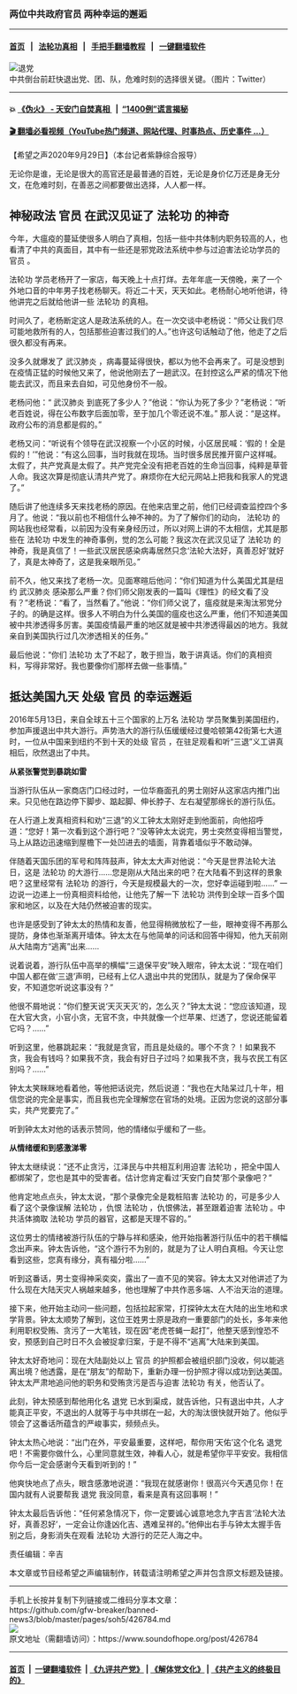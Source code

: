 ### 两位中共政府官员 两种幸运的邂逅
------------------------

#### [首页](https://github.com/gfw-breaker/banned-news3/blob/master/README.md) &nbsp;&nbsp;|&nbsp;&nbsp; [法轮功真相](https://github.com/begood0513/basic/blob/master/README.md)  &nbsp;&nbsp;|&nbsp;&nbsp; [手把手翻墙教程](https://github.com/gfw-breaker/guides/wiki)  &nbsp;&nbsp;|&nbsp;&nbsp; [一键翻墙软件](https://github.com/gfw-breaker/nogfw/blob/master/README.md)  



<div><img alt="退党" src="https://img.soundofhope.org/2020-09/20080615012755210-1601348364756.jpg"/>
<br/><figcaption class="caption">
 中共倒台前赶快退出党、团、队，危难时刻的选择很关键。（图片：Twitter）
</figcaption></div><hr/>

#### 💥 [《伪火》 - 天安门自焚真相 ](http://158.247.195.190:10000/videos/blog/weihuo.html)&nbsp; |&nbsp; [“1400例”谎言揭秘  ](http://158.247.195.190:10000/videos/blog/jiexi1400.html)

#### [ 🎬  翻墙必看视频（YouTube热门频道、网站代理、时事热点、历史事件 ...）](https://github.com/gfw-breaker/links/blob/master/banned.md)

<div><div class="Content__Wrapper sc-1bvya0-0 grZQxZ">
 <p class="meta-top">
  <span class="meta">
   【希望之声2020年9月29日】（本台记者紫静综合报导）
  </span>
 </p>
 <p align="left" style="text-align:left">
  无论你是谁，无论是很大的高官还是最普通的百姓，无论是身价亿万还是身无分文，在危难时刻，在善恶之间都要做出选择，人人都一样。
 </p>
 <h2>
  <strong>
   神秘政法
   <ok href="/term/3988">
    官员
   </ok>
   在武汉见证了
   <ok href="/term/968">
    法轮功
   </ok>
   的神奇
  </strong>
 </h2>
 <p>
  今年，大瘟疫的蔓延使很多人明白了真相，包括一些中共体制内职务较高的人，也看清了中共的真面目，其中有一些还是邪党政法系统中参与过迫害法论功学员的
  <ok href="/term/3988">
   官员
  </ok>
  。
 </p>
 <div class="AD_Embed__Wrap-sc-1xslmin-0 igMuqX module desktop">
  <div>
  </div>
 </div>
 <p>
  <ok href="/term/968">
   法轮功
  </ok>
  学员老杨开了一家店，每天晚上十点打烊。去年年底一天傍晚，来了一个外地口音的中年男子找老杨聊天。将近二十天，天天如此。老杨耐心地听他讲，待他讲完之后就给他讲一些
  <ok href="/term/968">
   法轮功
  </ok>
  的真相。
 </p>
 <p>
  时间久了，老杨断定这人是政法系统的人。在一次交谈中老杨说：“师父让我们尽可能地救所有的人，包括那些迫害过我们的人。”也许这句话触动了他，他走了之后很久都没有再来。
 </p>
 <p>
  没多久就爆发了
  <ok href="/term/212667">
   武汉肺炎
  </ok>
  ，病毒蔓延得很快，都以为他不会再来了。可是没想到在疫情正猛的时候他又来了，他说他刚去了一趟武汉。在封控这么严紧的情况下他能去武汉，而且来去自如，可见他身份不一般。
 </p>
 <p>
  老杨问他：“
  <ok href="/term/212667">
   武汉肺炎
  </ok>
  到底死了多少人？”他说：“你认为死了多少？”老杨说：“听老百姓说，得在公布数字后面加零，至于加几个零还说不准。” 那人说：“是这样。政府公布的消息都是假的。”
 </p>
 <p>
  老杨又问：“听说有个领导在武汉视察一个小区的时候，小区居民喊：‘假的！全是假的！’”他说：“有这么回事，当时我就在现场。当时很多居民推开窗户这样喊。太假了，共产党真是太假了。共产党完全没有把老百姓的生命当回事，纯粹是草菅人命。我这次算是彻底认清共产党了。麻烦你在大纪元网站上把我和我家人的党退了。”
 </p>
 <p>
  随后讲了他连续多天来找老杨的原因。在他来店里之前，他们已经调查监控四个多月了。他说：“我以前也不相信什么神不神的。为了了解你们的动向，
  <ok href="/term/968">
   法轮功
  </ok>
  的网站我也经常看，以前因为没有亲身经历过，所以对网上讲的不太相信，尤其是那些在
  <ok href="/term/968">
   法轮功
  </ok>
  中发生的神奇事例，觉的怎么可能？我这次在武汉见证了
  <ok href="/term/968">
   法轮功
  </ok>
  的神奇，我是真信了！一些武汉居民感染病毒居然只念‘法轮大法好，真善忍好’就好了，真是太神奇了，这是我亲眼所见。”
 </p>
 <p>
  前不久，他又来找了老杨一次。见面寒暄后他问：“你们知道为什么美国尤其是纽约
  <ok href="/term/212667">
   武汉肺炎
  </ok>
  感染那么严重？你们师父刚发表的一篇叫《理性》的经文看了没有？”老杨说：“看了，当然看了。”他说：“你们师父说了，瘟疫就是来淘汰邪党分子的。的确是这样。很多人不明白为什么美国的瘟疫也这么严重，他们不知道美国被中共渗透得多厉害。美国疫情最严重的地区就是被中共渗透得最凶的地方。我就亲自到美国执行过几次渗透相关的任务。”
 </p>
 <p>
  最后他说：“你们
  <ok href="/term/968">
   法轮功
  </ok>
  太了不起了，敢于担当，敢于讲真话。你们的真相资料，写得非常好。我也要像你们那样去做一些事情。”
 </p>
 <h2>
  <strong>
   抵达美国九天 处级
   <ok href="/term/3988">
    官员
   </ok>
   的幸运邂逅
  </strong>
 </h2>
 <p>
  2016年5月13日，来自全球五十三个国家的上万名
  <ok href="/term/968">
   法轮功
  </ok>
  学员聚集到美国纽约，参加声援退出中共大游行。声势浩大的游行队伍缓缓经过曼哈顿第42街第七大道时，一位从中国来到纽约不到十天的处级
  <ok href="/term/3988">
   官员
  </ok>
  ，在驻足观看和听“三退”义工讲真相后，欣然退出了中共。
 </p>
 <div class="AD_Embed__Wrap-sc-1xslmin-0 igMuqX module desktop">
  <div>
  </div>
 </div>
 <p>
  <strong>
   从紧张警觉到暴跳如雷
  </strong>
 </p>
 <p>
  当游行队伍从一家商店门口经过时，一位华裔面孔的男士刚好从这家店内推门出来。只见他在路边停下脚步、踮起脚、伸长脖子、左右凝望那绵长的游行队伍。
 </p>
 <p>
  在人行道上发真相资料和劝“三退”的义工钟太太刚好走到他面前，向他招呼道：“您好！第一次看到这个游行吧？”没等钟太太说完，男士突然变得相当警觉，马上从路边迅速缩到屋檐下一处凹进去的墙面，背靠着墙似乎不敢动弹。
 </p>
 <p>
  伴随着天国乐团的军号和阵阵鼓声，钟太太大声对他说：“今天是世界法轮大法日，这是
  <ok href="/term/968">
   法轮功
  </ok>
  的大游行……您是刚从大陆出来的吧？在大陆看不到这样的景象吧？这里经常有
  <ok href="/term/968">
   法轮功
  </ok>
  的游行，今天是规模最大的一次，您好幸运碰到啦……” 一边说一边递上一份真相资料给他，让他先了解一下
  <ok href="/term/968">
   法轮功
  </ok>
  洪传到全球一百多个国家和地区，以及在大陆仍然被迫害的现实。
 </p>
 <p>
  也许是感受到了钟太太的热情和友善，他显得稍微放松了一些，眼神变得不再那么提防，身体也渐渐离开墙体。钟太太在与他简单的问话和回答中得知，他九天前刚从大陆南方“逃离”出来……
 </p>
 <p>
  说着说着，游行队伍中高举的横幅“三退保平安”映入眼帘，钟太太说：“现在咱们中国人都在做‘三退’声明，已经有上亿人退出中共的党团队，就是为了保命保平安，不知道您听说这事没有？”
 </p>
 <p>
  他很不屑地说：“你们整天说‘天灭天灭’的，怎么灭？”钟太太说：“您应该知道，现在大官大贪，小官小贪，无官不贪，中共就像一个烂苹果、烂透了，您说还能留着它吗？……”
 </p>
 <p>
  听到这里，他暴跳起来：“我就是贪官，而且是处级的。哪个不贪？！如果我不贪，我会有钱吗？如果我不贪，我会有好日子过吗？如果我不贪，我与农民工有区别吗？……”
 </p>
 <p>
  钟太太笑眯眯地看着他，等他把话说完，然后说道：“我也在大陆呆过几十年，相信您说的完全是事实，而且我也完全理解您在官场的处境。正因为您说的这部分事实，共产党要完了。”
 </p>
 <p>
  听到钟太太对他的话表示赞同，他的情绪似乎缓和了一些。
 </p>
 <p>
  <strong>
   从情绪缓和到感激涕零
  </strong>
 </p>
 <p>
  钟太太继续说：“还不止贪污，江泽民与中共相互利用迫害
  <ok href="/term/968">
   法轮功
  </ok>
  ，把全中国人都绑架了，您也是其中的受害者。估计您肯定看过‘天安门自焚’那个录像吧？”
 </p>
 <p>
  他肯定地点点头，钟太太说，“那个录像完全是栽桩陷害
  <ok href="/term/968">
   法轮功
  </ok>
  的，可是多少人看了这个录像误解
  <ok href="/term/968">
   法轮功
  </ok>
  ，仇恨
  <ok href="/term/968">
   法轮功
  </ok>
  ，仇恨佛法，甚至跟着迫害
  <ok href="/term/968">
   法轮功
  </ok>
  。中共活体摘取
  <ok href="/term/968">
   法轮功
  </ok>
  学员的器官，这都是天理不容的。”
 </p>
 <p>
  这位男士的情绪被游行队伍的宁静与祥和感染，他开始指著游行队伍中的若干横幅念出声来。钟太告诉他，“这个游行不为别的，就是为了让人明白真相。今天让您看到这些，您真有缘分，真有福分啦……”
 </p>
 <div class="AD_Embed__Wrap-sc-1xslmin-0 igMuqX module desktop">
  <div>
  </div>
 </div>
 <p>
  听到这番话，男士变得神采奕奕，露出了一直不见的笑容。钟太太又对他讲述了为什么现在大陆天灾人祸越来越多，他也理解了中共作恶多端、人不治天治的道理。
 </p>
 <p>
  接下来，他开始主动问一些问题，包括拉起家常，打探钟太太在大陆的出生地和求学背景。钟太太顺势了解到，这位王姓男士原是政府一重要部门的处长，多年来他利用职权受贿、贪污了一大笔钱，现在因“老虎苍蝇一起打”，他整天感到惶恐不安，预感到自己时日不久会被捉拿归案，于是不得不“逃离”大陆来到美国。
 </p>
 <p>
  钟太太好奇地问：现在大陆副处以上
  <ok href="/term/3988">
   官员
  </ok>
  的护照都会被组织部门没收，何以能逃离出境？他透露，是在“朋友”的帮助下，重新办理一份护照才得以成功到达美国。钟太太严肃地追问他的职务和受贿贪污是否与迫害
  <ok href="/term/968">
   法轮功
  </ok>
  有关，他否认了。
 </p>
 <p>
  此刻，钟太预感到帮他用化名
  <ok href="/term/21105">
   退党
  </ok>
  已水到渠成，就告诉他，只有退出中共，人才能真正平安，不退出的人就等于与中共绑在一起，大的淘汰很快就开始了。他似乎领会了这番话所蕴含的严峻事实，频频点头。
 </p>
 <p>
  钟太太热心地说：“出门在外，平安最重要，这样吧，帮你用‘天佑’这个化名
  <ok href="/term/21105">
   退党
  </ok>
  吧！不需要你做什么，心里同意就生效，神看人心，就是希望你平平安安。我相信你今后一定会感谢今天看到听到的！”
 </p>
 <p>
  他爽快地点了点头，眼含感激地说道：“我现在就感谢你！很高兴今天遇见你！在国内就有人说要帮我
  <ok href="/term/21105">
   退党
  </ok>
  我没同意，看来是真有这回事啊！”
 </p>
 <p>
  钟太太最后告诉他：“任何紧急情况下，你一定要诚心诚意地念九字吉言‘法轮大法好，真善忍好’，一定会让你逢凶化吉、遇难呈祥的。”他伸出右手与钟太太握手告别之后，身影消失在观看
  <ok href="/term/968">
   法轮功
  </ok>
  大游行的茫茫人海之中。
 </p>
 <p class="meta-btm">
  责任编辑：辛吉
 </p>
 <p class="meta-btm">
  本文章或节目经希望之声编辑制作，转载请注明希望之声并包含原文标题及链接。
 </p>
</div>
</div>
<hr/>
手机上长按并复制下列链接或二维码分享本文章：<br/>
https://github.com/gfw-breaker/banned-news3/blob/master/pages/soh5/426784.md <br/>
<a href='https://github.com/gfw-breaker/banned-news3/blob/master/pages/soh5/426784.md'><img src='https://github.com/gfw-breaker/banned-news3/blob/master/pages/soh5/426784.md.png'/></a> <br/>
原文地址（需翻墙访问）：https://www.soundofhope.org/post/426784


------------------------
#### [首页](https://github.com/gfw-breaker/banned-news3/blob/master/README.md) &nbsp;|&nbsp; [一键翻墙软件](https://github.com/gfw-breaker/nogfw/blob/master/README.md) &nbsp;| [《九评共产党》](https://github.com/gfw-breaker/9ping.md/blob/master/README.md#九评之一评共产党是什么) | [《解体党文化》](https://github.com/gfw-breaker/jtdwh.md/blob/master/README.md) | [《共产主义的终极目的》](https://github.com/gfw-breaker/gczydzjmd.md/blob/master/README.md)


<img src='http://gfw-breaker.win/banned-news3/pages/soh5/426784.md' width='0px' height='0px'/>
